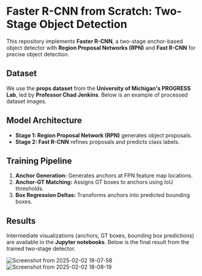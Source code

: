 # Faster R-CNN from Scratch: Two-Stage Object Detection

This repository implements **Faster R-CNN**, a two-stage anchor-based object detector with **Region Proposal Networks (RPN)** and **Fast R-CNN** for precise object detection.

## Dataset
We use the **props dataset** from the **University of Michigan's PROGRESS Lab**, led by **Professor Chad Jenkins**. Below is an example of processed dataset images.

## Model Architecture
- **Stage 1: Region Proposal Network (RPN)** generates object proposals.
- **Stage 2: Fast R-CNN** refines proposals and predicts class labels.

## Training Pipeline
1. **Anchor Generation:** Generates anchors at FPN feature map locations.
2. **Anchor-GT Matching:** Assigns GT boxes to anchors using IoU thresholds.
3. **Box Regression Deltas:** Transforms anchors into predicted bounding boxes.

## Results
Intermediate visualizations (anchors, GT boxes, bounding box predictions) are available in the **Jupyter notebooks**. Below is the final result from the trained two-stage detector.

![Screenshot from 2025-02-02 18-07-58](https://github.com/user-attachments/assets/b43df29b-1339-4e36-ac50-fec320752658)![Screenshot from 2025-02-02 18-08-19](https://github.com/user-attachments/assets/211294fa-cc6d-431e-bbc9-6eb756c225a7)


